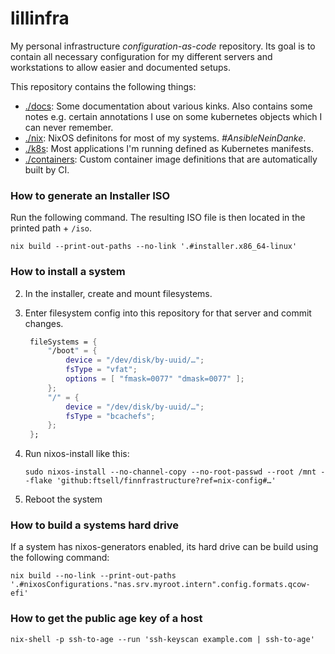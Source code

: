 # lillinfra

My personal infrastructure *configuration-as-code* repository.
Its goal is to contain all necessary configuration for my different servers and workstations to allow easier and documented setups.

This repository contains the following things:

- [./docs](./docs): Some documentation about various kinks. Also contains some notes e.g. certain annotations I use on some kubernetes objects which I can never remember.
- [./nix](./nix): NixOS definitons for most of my systems. *#AnsibleNeinDanke*.
- [./k8s](./k8s): Most applications I'm running defined as Kubernetes manifests.
- [./containers](./containers): Custom container image definitions that are automatically built by CI.

### How to generate an Installer ISO

Run the following command.
The resulting ISO file is then located in the printed path + `/iso`.

```shell
nix build --print-out-paths --no-link '.#installer.x86_64-linux'
```

### How to install a system

2. In the installer, create and mount filesystems.
3. Enter filesystem config into this repository for that server and commit changes.

   ```nix
    fileSystems = {
        "/boot" = {
            device = "/dev/disk/by-uuid/…";
            fsType = "vfat";
            options = [ "fmask=0077" "dmask=0077" ];
        };
        "/" = {
            device = "/dev/disk/by-uuid/…";
            fsType = "bcachefs";
        };
    };
   ```
4. Run nixos-install like this:

   ```shell
   sudo nixos-install --no-channel-copy --no-root-passwd --root /mnt --flake 'github:ftsell/finnfrastructure?ref=nix-config#…'
   ```
5. Reboot the system

### How to build a systems hard drive

If a system has nixos-generators enabled, its hard drive can be build using the following command:

```shell
nix build --no-link --print-out-paths '.#nixosConfigurations."nas.srv.myroot.intern".config.formats.qcow-efi'
```

### How to get the public age key of a host

```shell
nix-shell -p ssh-to-age --run 'ssh-keyscan example.com | ssh-to-age'
```
